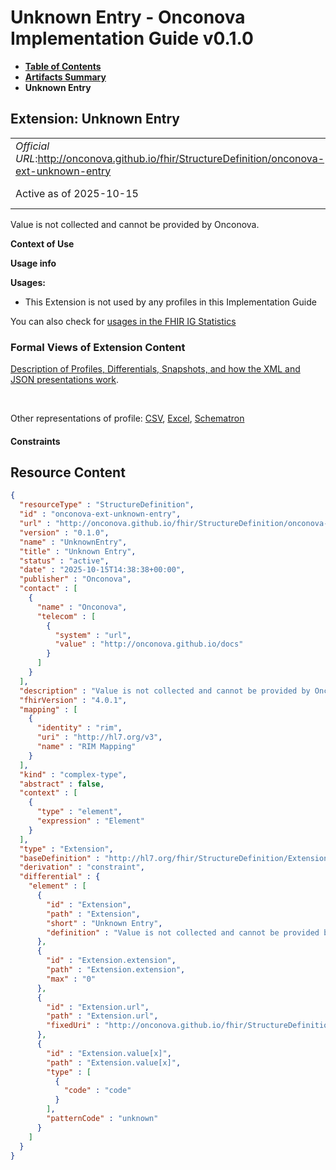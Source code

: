 # Unknown Entry - Onconova Implementation Guide v0.1.0

* [**Table of Contents**](toc.md)
* [**Artifacts Summary**](artifacts.md)
* **Unknown Entry**

## Extension: Unknown Entry 

| | |
| :--- | :--- |
| *Official URL*:http://onconova.github.io/fhir/StructureDefinition/onconova-ext-unknown-entry | *Version*:0.1.0 |
| Active as of 2025-10-15 | *Computable Name*:UnknownEntry |

Value is not collected and cannot be provided by Onconova.

**Context of Use**

**Usage info**

**Usages:**

* This Extension is not used by any profiles in this Implementation Guide

You can also check for [usages in the FHIR IG Statistics](https://packages2.fhir.org/xig/onconova.fhir|current/StructureDefinition/onconova-ext-unknown-entry)

### Formal Views of Extension Content

 [Description of Profiles, Differentials, Snapshots, and how the XML and JSON presentations work](http://build.fhir.org/ig/FHIR/ig-guidance/readingIgs.html#structure-definitions). 

 

Other representations of profile: [CSV](StructureDefinition-onconova-ext-unknown-entry.csv), [Excel](StructureDefinition-onconova-ext-unknown-entry.xlsx), [Schematron](StructureDefinition-onconova-ext-unknown-entry.sch) 

#### Constraints



## Resource Content

```json
{
  "resourceType" : "StructureDefinition",
  "id" : "onconova-ext-unknown-entry",
  "url" : "http://onconova.github.io/fhir/StructureDefinition/onconova-ext-unknown-entry",
  "version" : "0.1.0",
  "name" : "UnknownEntry",
  "title" : "Unknown Entry",
  "status" : "active",
  "date" : "2025-10-15T14:38:38+00:00",
  "publisher" : "Onconova",
  "contact" : [
    {
      "name" : "Onconova",
      "telecom" : [
        {
          "system" : "url",
          "value" : "http://onconova.github.io/docs"
        }
      ]
    }
  ],
  "description" : "Value is not collected and cannot be provided by Onconova.",
  "fhirVersion" : "4.0.1",
  "mapping" : [
    {
      "identity" : "rim",
      "uri" : "http://hl7.org/v3",
      "name" : "RIM Mapping"
    }
  ],
  "kind" : "complex-type",
  "abstract" : false,
  "context" : [
    {
      "type" : "element",
      "expression" : "Element"
    }
  ],
  "type" : "Extension",
  "baseDefinition" : "http://hl7.org/fhir/StructureDefinition/Extension|4.0.1",
  "derivation" : "constraint",
  "differential" : {
    "element" : [
      {
        "id" : "Extension",
        "path" : "Extension",
        "short" : "Unknown Entry",
        "definition" : "Value is not collected and cannot be provided by Onconova."
      },
      {
        "id" : "Extension.extension",
        "path" : "Extension.extension",
        "max" : "0"
      },
      {
        "id" : "Extension.url",
        "path" : "Extension.url",
        "fixedUri" : "http://onconova.github.io/fhir/StructureDefinition/onconova-ext-unknown-entry"
      },
      {
        "id" : "Extension.value[x]",
        "path" : "Extension.value[x]",
        "type" : [
          {
            "code" : "code"
          }
        ],
        "patternCode" : "unknown"
      }
    ]
  }
}

```
